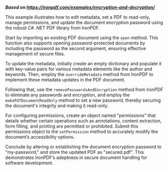 ***Based on <https://ironpdf.com/examples/encryption-and-decryption/>***

This example illustrates how to edit metadata, set a PDF to read-only, manage permissions, and update the document encryption password using the robust C# .NET PDF library from IronPDF.

Start by importing an existing PDF document using the `open` method. This function also supports opening password-protected documents by including the password as the second argument, ensuring effective management of secure files.

To update the metadata, initially create an empty dictionary and populate it with key-value pairs for various metadata elements like the author and keywords. Then, employ the `overrideMetadata` method from IronPDF to implement these metadata updates in the PDF document.

Following that, use the `removePasswordsAndEncryption` method from IronPDF to eliminate any passwords and encryption, and employ the `makePdfDocumentReadOnly` method to set a new password, thereby securing the document's integrity and making it read-only.

For configuring permissions, create an object named "permissions" that details whether certain operations such as annotations, content extraction, form filling, and printing are permitted or prohibited. Submit this permissions object to the `setPermission` method to accurately modify the document’s accessibility options.

Conclude by altering or establishing the document encryption password to "my-password," and store the updated PDF as "secured.pdf". This demonstrates IronPDF’s adeptness in secure document handling for software development.